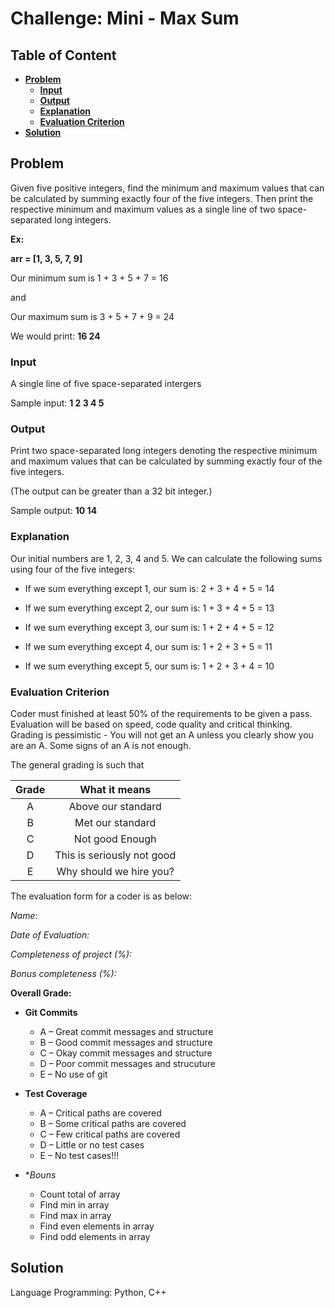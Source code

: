 # Challenge: Mini - Max Sum

## **Table of Content**

  - [**Problem**](#problem)
    - [**Input**](#input)
    - [**Output**](#output)
    - [**Explanation**](#explanation)
    - [**Evaluation Criterion**](#evaluation-criterion)
  - [**Solution**](#solution)

## **Problem**
Given five positive integers, find the minimum and maximum values that can be calculated by summing exactly four of the five integers. Then print the respective minimum and maximum values as a single line of two space-separated long integers.

**Ex:**

**arr = [1, 3, 5, 7, 9]**

Our minimum sum is 1 + 3 + 5 + 7 = 16

and

Our maximum sum is 3 + 5 + 7 + 9 = 24

We would print: **16 24** 

### **Input**
A single line of five space-separated intergers

Sample input: **1 2 3 4 5**

### **Output**
Print two space-separated long integers denoting the respective minimum and maximum values that can
be calculated by summing exactly four of the five integers.

(The output can be greater than a 32 bit
integer.)

Sample output:  **10 14**

### **Explanation**

Our initial numbers are 1, 2, 3, 4 and 5. We can calculate the following sums using four of the five
integers:

* If we sum everything except 1, our sum is: 2 + 3 + 4 + 5 = 14

* If we sum everything except 2, our sum is: 1 + 3 + 4 + 5 = 13

* If we sum everything except 3, our sum is: 1 + 2 + 4 + 5 = 12

* If we sum everything except 4, our sum is: 1 + 2 + 3 + 5 = 11

* If we sum everything except 5, our sum is: 1 + 2 + 3 + 4 = 10

### **Evaluation Criterion**

Coder must finished at least 50% of the requirements to be given a pass. Evaluation will be based on speed, code quality and critical thinking. Grading is pessimistic - You will not get an A unless you clearly show you are an A. Some signs of an A is not enough.

The general grading is such that

| Grade | What it means|
| :---: | :---: |
|A| Above our standard|
|B| Met our standard|
|C| Not good Enough|
|D| This is seriously not good|
|E| Why should we hire you?|

The evaluation form for a coder is as below:

*Name:*

*Date of Evaluation:*

*Completeness of project (%):*

*Bonus completeness (%):*

**Overall Grade:**

 * **Git Commits**
  
    + A – Great commit messages and structure
    + B – Good commit messages and structure
    + C – Okay commit messages and structure
    + D – Poor commit messages and strucuture
    + E – No use of git

* **Test Coverage**

  + A – Critical paths are covered
  + B – Some critical paths are covered
  + C – Few critical paths are covered
  + D – Little or no test cases
  + E – No test cases!!!

* **Bouns*
  + Count total of array
  + Find min in array
  + Find max in array
  + Find even elements in array
  + Find odd elements in array

## **Solution**

Language Programming: Python, C++ 





